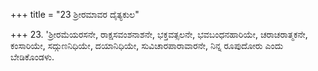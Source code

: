 +++
title = "23 ಶ್ರೀರಮಾವರ ದೈತ್ಯಕುಲ"

+++
23. 'ಶ್ರೀರಮೆಯರಸನೇ, ರಾಕ್ಷಸವಂಶನಾಶನೇ, ಭಕ್ತವತ್ಸಲನೇ, ಭವಬಂಧನಹಾರಿಯೇ, ಚರಾಚರಾತ್ಮಕನೇ, ಕಂಸಾರಿಯೇ, ಸದ್ಗುಣನಿಧಿಯೇ, ದಯಾನಿಧಿಯೇ, ಸುವಿಚಾರಪಾರಾವಾರನೇ, ನಿನ್ನ ರೂಪುದೋರು ಎಂದು ಬೇಡಿಕೊಂಡಳು.
